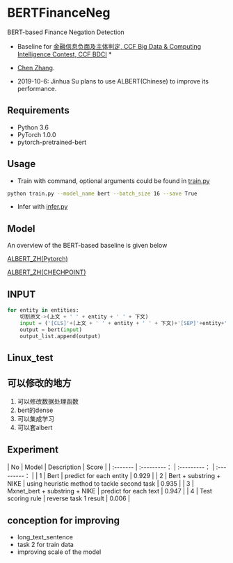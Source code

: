 # BERTFinanceNeg

BERT-based Finance Negation Detection

* Baseline for [金融信息负面及主体判定, CCF Big Data & Computing Intelligence Contest, CCF BDCI](https://www.datafountain.cn/competitions/353) * 
* [Chen Zhang](https://genezc.github.io).

* 2019-10-6: Jinhua Su plans to use ALBERT(Chinese) to improve its performance.
## Requirements

* Python 3.6
* PyTorch 1.0.0
* pytorch-pretrained-bert

## Usage

* Train with command, optional arguments could be found in [train.py](/train.py)
```bash
python train.py --model_name bert --batch_size 16 --save True 
```
* Infer with [infer.py](/infer.py)

## Model

An overview of the BERT-based baseline is given below

[ALBERT_ZH(Pytorch)](https://github.com/lonePatient/albert_pytorch)

[ALBERT_ZH(CHECHPOINT)](https://github.com/brightmart/albert_zh)

## INPUT
```python
for entity in entities:
    切割原文->(上文 + ' ' + entity + ' ' + 下文)
    input = ('[CLS]'+(上文 + ' ' + entity + ' ' + 下文)+'[SEP]'+entity+'[SEP]')
    output = bert(input)
    output_list.append(output)
```
## Linux_test
## 可以修改的地方
1. 可以修改数据处理函数
2. bert的dense
3. 可以集成学习
4. 可以套albert
## Experiment

| No | Model | Description | Score |
| :------- | :---------： | :---------： | :---------： |
| 1 | Bert | predict for each entity | 0.929 |
| 2 | Bert + substring + NIKE | using heuristic method to tackle second task | 0.935 |
| 3 | Mxnet_bert + substring + NIKE | predict for each text | 0.947 |
| 4 | Test scoring rule | reverse task 1 result | 0.006 |

## conception for improving
- long_text_sentence
- task 2 for train data
- improving scale of the model